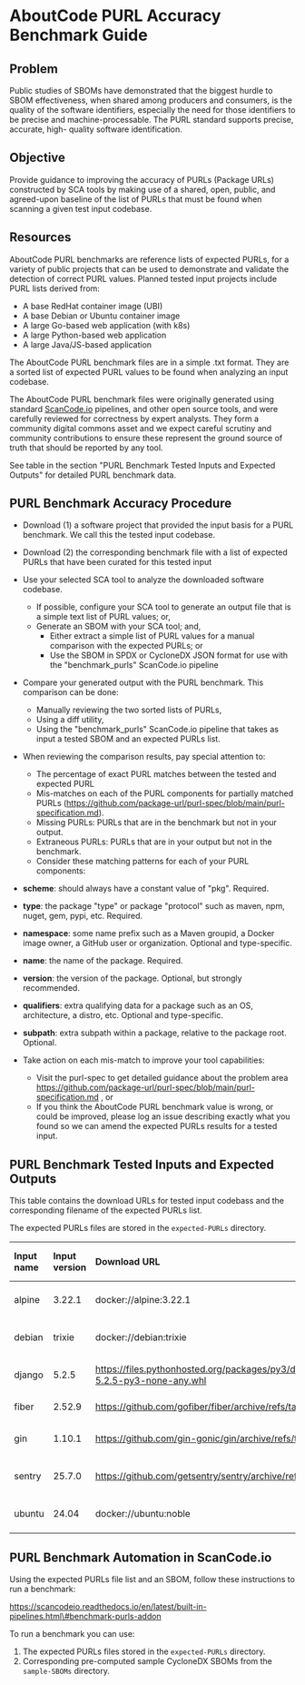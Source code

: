 # AboutCode PURL Accuracy Benchmark Guide

## Problem

Public studies of SBOMs have demonstrated that the biggest hurdle to SBOM
effectiveness, when shared among producers and consumers, is the quality of the
software identifiers, especially the need for those identifiers to be precise
and machine-processable. The PURL standard supports precise, accurate, high-
quality software identification.

## Objective

Provide guidance to improving the accuracy of PURLs (Package URLs) constructed
by SCA tools by making use of a shared, open, public, and agreed-upon baseline
of the list of PURLs that must be found when scanning a given test input
codebase.

## Resources

AboutCode PURL benchmarks are reference lists of expected PURLs, for a variety
of public projects that can be used to demonstrate and validate the detection of
correct PURL values. Planned tested input projects include PURL lists derived
from:

* A base RedHat container image (UBI)  
* A base Debian or Ubuntu container image  
* A large Go-based web application (with k8s)  
* A large Python-based web application  
* A large Java/JS-based application

The AboutCode PURL benchmark files are in a simple .txt format. They are a
sorted list of expected PURL values to be found when analyzing an input
codebase.

The AboutCode PURL benchmark files were originally generated using standard
[ScanCode.io](http://ScanCode.io) pipelines, and other open source tools, and
were carefully reviewed for correctness by expert analysts. They form a
community digital commons asset and we expect careful scrutiny and community
contributions to ensure these represent the ground source of truth that should
be reported by any tool.

See table in the section "PURL Benchmark Tested Inputs and Expected Outputs" for
detailed PURL benchmark data.

## PURL Benchmark Accuracy Procedure

* Download (1) a software project that provided the input basis for a PURL
  benchmark. We call this the tested input codebase.

* Download (2) the corresponding benchmark file with a list of expected PURLs
  that have been curated for this tested input
* Use your selected SCA tool to analyze the downloaded software codebase.  
  * If possible, configure your SCA tool to generate an output file that is a simple text list of PURL values; or,
  * Generate an SBOM with your SCA tool; and,  
    * Either extract a simple list of PURL values for a manual comparison with the expected PURLs; or
    * Use the SBOM in SPDX or CycloneDX JSON format for use with the "benchmark\_purls" ScanCode.io pipeline
* Compare your generated output with the PURL benchmark. This comparison can be done:  
  * Manually reviewing the two sorted lists of PURLs,  
  * Using a diff utility,  
  * Using the "benchmark\_purls" ScanCode.io pipeline that takes as input a tested SBOM and an expected PURLs list.

* When reviewing the comparison results, pay special attention to:   
  * The percentage of exact PURL matches between the tested and expected PURL 
  * Mis-matches on each of the PURL components for partially matched PURLs
    (https://github.com/package-url/purl-spec/blob/main/purl-specification.md).
  * Missing PURLs: PURLs that are in the benchmark but not in your output.  
  * Extraneous PURLs: PURLs that are in your output but not in the benchmark.  
  * Consider these matching patterns for each of your PURL components:  
* **scheme**: should always have a constant value of "pkg". Required.  
* **type**: the package "type" or package "protocol" such as maven, npm, nuget,
  gem, pypi, etc. Required.  
* **namespace**: some name prefix such as a Maven groupid, a Docker image owner,
  a GitHub user or organization. Optional and type-specific.  
* **name**: the name of the package. Required.  
* **version**: the version of the package. Optional, but strongly recommended.  
* **qualifiers**: extra qualifying data for a package such as an OS,
  architecture, a distro, etc. Optional and type-specific.  
* **subpath**: extra subpath within a package, relative to the package root. Optional.  
* Take action on each mis-match to improve your tool capabilities:  
  * Visit the purl-spec to get detailed guidance about the problem area
    https://github.com/package-url/purl-spec/blob/main/purl-specification.md , or  
  * If you think the AboutCode PURL benchmark value is wrong, or could be
    improved, please log an issue describing exactly what you found so we can
    amend the expected PURLs results for a tested input.

## PURL Benchmark Tested Inputs and Expected Outputs

This table contains the download URLs  for tested input codebass and the
corresponding filename of the expected PURLs list.

The expected PURLs files are stored in the `expected-PURLs` directory.

| Input name | Input version | Download URL | Expected PURLs filename | Notes |
| :---- | :---- | :---- | :---- | :---- |
| alpine | 3.22.1 | docker://alpine:3.22.1 | alpine-3.22.1.txt | An Alpine container image |
| debian | trixie | docker://debian:trixie | debian-trixie.txt | A Debian container image |
| django | 5.2.5 | https://files.pythonhosted.org/packages/py3/d/django/django-5.2.5-py3-none-any.whl | django-5.2.5-whl.txt | A Python package|
| fiber | 2.52.9 | https://github.com/gofiber/fiber/archive/refs/tags/v2.52.9.tar.gz | fiber-2.52.9.txt | A go package |
| gin | 1.10.1 | https://github.com/gin-gonic/gin/archive/refs/tags/v1.10.1.tar.gz | gin-1.10.1.txt | Another go package |
| sentry | 25.7.0 | https://github.com/getsentry/sentry/archive/refs/tags/25.7.0.tar.gz | sentry-25.7.0.txt | A Python and Rust application |
| ubuntu | 24.04 | docker://ubuntu:noble | ubuntu-24.04.txt | A Ubuntu container image |



## PURL Benchmark Automation in ScanCode.io

Using the expected PURLs file list and an SBOM, follow these instructions to run a benchmark:

https://scancodeio.readthedocs.io/en/latest/built-in-pipelines.html\#benchmark-purls-addon


To run a benchmark you can use:

1. The expected PURLs files stored in the `expected-PURLs` directory.
2. Corresponding pre-computed sample CycloneDX SBOMs from the `sample-SBOMs` directory.


